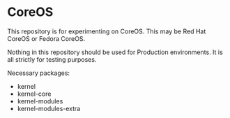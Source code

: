 # CoreOS
This repository is for experimenting on CoreOS.  This may be Red Hat CoreOS or Fedora CoreOS.

Nothing in this repository should be used for Production environments.  It is all strictly for testing purposes.

Necessary packages:
  * kernel
  * kernel-core
  * kernel-modules
  * kernel-modules-extra

